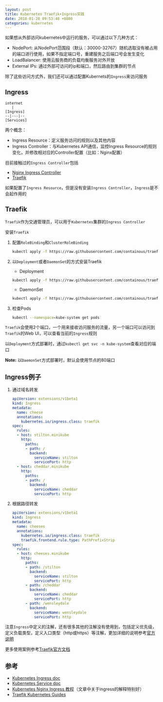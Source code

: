 ```yaml
---
layout: post
title: Kubernetes Traefik+Ingress实践
date: 2018-01-28 09:53:48 +0800
categories: kubernetes
---
```


如果想从外部访问kubernetes中运行的服务，可以通过以下几种方式：

- NodePort: 从NodePort范围段（默认：30000-32767）随机选取没有被占用的端口进行使用，如果不指定端口号，重建服务之后端口号会发生变化
- LoadBalancer: 使用云服务商的负载均衡服务对外开放
- External IPs: 通过外部可访问的ip和端口，然后路由到集群的节点

除了这些访问方式外，我们还可以通过配置Kubernets的`Ingress`来访问服务




## Ingress

```
internet
   |
[Ingress]
--|---|--
[Services]
```

两个概念：

- Ingress Resource：定义服务访问的规则以及其他内容
- Ingress Controller：与Kubernetes API通信，监控Ingress Resource的规则变化，并修改相对应的Controller配置（比如：Nginx配置）

目前接触过的`Ingress Controller`包括

- [Nginx Ingress Controller](https://github.com/kubernetes/ingress-nginx/blob/master/README.md)
- [Traefik](https://docs.traefik.io/)

如果配置了`Ingress Resource`，但是没有安装`Ingress Controller`，`Ingress`是不会起作用的

## Traefik

`Traefik`作为交通管理员，可以用于`Kubernetes`集群的`Ingress Controller`

安装`Traefik`

1. 配置`RoleBinding`和`ClusterRoleBinding`
    ```bash
    kubectl apply -f https://raw.githubusercontent.com/containous/traefik/master/examples/k8s/traefik-rbac.yaml
    ```
1. 以`Deployment`或者`DaemonSet`的方式安装Traefik

    - Deployment
    ```bash
    kubectl apply -f https://raw.githubusercontent.com/containous/traefik/master/examples/k8s/traefik-deployment.yaml
    ```

    - DaemonSet
    ```bash
    kubectl apply -f https://raw.githubusercontent.com/containous/traefik/master/examples/k8s/traefik-ds.yaml
    ```

1. 检查Pods

    ```bash
    kubectl --namespace=kube-system get pods
    ```

`Traefik`会使用2个端口，一个用来接收访问服务的流量，另一个端口可以访问到`Traefik`的Web UI，可以查看当前的`Ingress`规则

以`Deployment`方式部署时，通过`kubectl get svc -n kube-system`查看对应的端口

**Note:** 以`DaemonSet`方式部署时，默认会使用节点的80端口

## Ingress例子

1. 通过域名转发

    ```yaml
    apiVersion: extensions/v1beta1
    kind: Ingress
    metadata:
      name: cheese
      annotations:
        kubernetes.io/ingress.class: traefik
    spec:
      rules:
      - host: stilton.minikube
        http:
          paths:
          - path: /
            backend:
              serviceName: stilton
              servicePort: http
      - host: cheddar.minikube
        http:
          paths:
          - path: /
            backend:
              serviceName: cheddar
              servicePort: http
    ```

1. 根据路径转发

    ```yaml
    apiVersion: extensions/v1beta1
    kind: Ingress
    metadata:
      name: cheeses
      annotations:
        kubernetes.io/ingress.class: traefik
        traefik.frontend.rule.type: PathPrefixStrip
    spec:
      rules:
      - host: cheeses.minikube
        http:
          paths:
          - path: /stilton
            backend:
              serviceName: stilton
              servicePort: http
          - path: /cheddar
            backend:
              serviceName: cheddar
              servicePort: http
          - path: /wensleydale
            backend:
              serviceName: wensleydale
              servicePort: http
    ```

注意`Ingress`中定义的注解，还有很多其他的注解没有使用到，包括定义优先级，定义负载类型，定义入口类型（http或https）等注解，更加详细的说明参考[官方说明](https://docs.traefik.io/configuration/backends/kubernetes/#annotations)
    
更多使用案例参考[Traefik官方文档](https://docs.traefik.io/user-guide/kubernetes/)

## 参考

- [Kubernetes Ingress doc](https://kubernetes.io/docs/concepts/services-networking/ingress/)
- [Kubernetes Service doc](https://kubernetes.io/docs/concepts/services-networking/service/)
- [Kubernetes Nginx Ingress 教程](https://mritd.me/2017/03/04/how-to-use-nginx-ingress/)（文章中关于ingress的解释特别好）
- [Traefik Kubernetes Guides](https://docs.traefik.io/user-guide/kubernetes/)